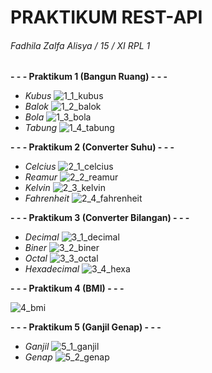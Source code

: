 # PRAKTIKUM REST-API  
###### Fadhila Zalfa Alisya / 15 / XI RPL 1
**- - - Praktikum 1 (Bangun Ruang) - - -**
- *Kubus*
![1_1_kubus](https://user-images.githubusercontent.com/101534228/200117076-16ba07d8-d729-412f-867c-2f16de583de4.jpg)
- *Balok*
![1_2_balok](https://user-images.githubusercontent.com/101534228/200117083-cbcd4cce-7ef1-4069-b8ac-b3e4ca76b991.jpg)
- *Bola*
![1_3_bola](https://user-images.githubusercontent.com/101534228/200117094-d410cd93-3dae-4e04-8c01-27aff6b4a68d.jpg)
- *Tabung*
![1_4_tabung](https://user-images.githubusercontent.com/101534228/200117102-3eaf77f7-f0c6-4fd3-ab96-363b46431b4c.jpg)

**- - - Praktikum 2 (Converter Suhu) - - -**
- *Celcius*
![2_1_celcius](https://user-images.githubusercontent.com/101534228/200117131-2aafc8a4-be8b-454d-9626-e8cb35b2ffe0.jpg)
- *Reamur*
![2_2_reamur](https://user-images.githubusercontent.com/101534228/200117141-006ee280-0d91-4103-ba73-03e4f1c9efa1.jpg)
- *Kelvin*
![2_3_kelvin](https://user-images.githubusercontent.com/101534228/200117155-9d13087c-0b58-40f5-822a-919a5da527ce.jpg)
- *Fahrenheit*
![2_4_fahrenheit](https://user-images.githubusercontent.com/101534228/200117165-93746b46-de22-4bb5-95d9-58fa72ddcfd3.jpg)

**- - - Praktikum 3 (Converter Bilangan) - - -**
- *Decimal*
![3_1_decimal](https://user-images.githubusercontent.com/101534228/200117193-41d6b8c0-f925-4bfe-a2f6-26f13662e85a.jpg)
- *Biner*
![3_2_biner](https://user-images.githubusercontent.com/101534228/200117204-6796020f-dc69-4ced-ab4b-93a58c42b4c0.jpg)
- *Octal*
![3_3_octal](https://user-images.githubusercontent.com/101534228/200117212-f22bbc5f-ace4-40f0-9fde-fca6d6a1c51b.jpg)
- *Hexadecimal*
![3_4_hexa](https://user-images.githubusercontent.com/101534228/200117234-4d9477a1-4278-4c7a-949d-431d2dbae6d2.jpg)

**- - - Praktikum 4 (BMI) - - -**

![4_bmi](https://user-images.githubusercontent.com/101534228/200117254-a83bdd97-8b78-4c62-adb3-34d07c968d93.jpg)

**- - - Praktikum 5 (Ganjil Genap) - - -**
- *Ganjil*
![5_1_ganjil](https://user-images.githubusercontent.com/101534228/200117273-464d4e27-8b8a-4dd6-b58c-346464c69307.jpg)
- *Genap*
![5_2_genap](https://user-images.githubusercontent.com/101534228/200117278-aa0a17ff-cb0c-4547-85db-8a4fbacfbf7c.jpg)


